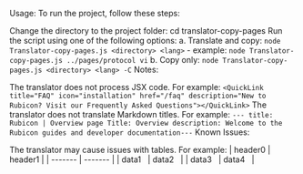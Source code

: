 Usage:
To run the project, follow these steps:



Change the directory to the project folder: cd translator-copy-pages
Run the script using one of the following options:
a. Translate and copy: `node Translator-copy-pages.js <directory> <lang>`
    - example: `node Translator-copy-pages.js ../pages/protocol vi`
b. Copy only: `node Translator-copy-pages.js <directory> <lang> -С`
Notes:



The translator does not process JSX code. For example: `<QuickLink title="FAQ" icon="installation" href="/faq" description="New to Rubicon? Visit our Frequently Asked Questions"></QuickLink>`
The translator does not translate Markdown titles. For example: `--- title: Rubicon | Overview page Title: Overview description: Welcome to the Rubicon guides and developer documentation---`
Known Issues:



The translator may cause issues with tables. For example:
| header0 | header1 |
| ------- | ------- |
| data1   | data2   |
| data3   | data4   |
